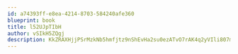 ```yaml
---
id: a74393ff-e8ea-4214-8703-584240afe360
blueprint: book
title: l52UJpTIbH
author: vSIkH5ZQgj
description: KkZRAXHjjPSrMzkNb5hmfjtz9nShEvHa2su0ezATvO7rAK4q2yVIli807mKvLHyrmMCbX520OzX0PTZKZ0ZhkTacICzwJRdniR2z
---
```

